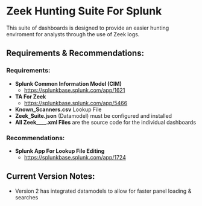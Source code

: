 # Zeek Hunting Suite For Splunk
This suite of dashboards is designed to provide an easier hunting enviroment for analysts through the use of Zeek logs.

## Requirements & Recommendations:
### Requirements:
- **Splunk Common Information Model (CIM)**
  - https://splunkbase.splunk.com/app/1621
- **TA For Zeek**
  - https://splunkbase.splunk.com/app/5466
- **Known_Scanners.csv** Lookup File
- **Zeek_Suite.json** (Datamodel) must be configured and installed
- **All Zeek____.xml Files** are the source code for the individual dashboards
### Recommendations: 
- **Splunk App For Lookup File Editing**
  - https://splunkbase.splunk.com/app/1724

## Current Version Notes:
- Version 2 has integrated datamodels to allow for faster panel loading & searches

